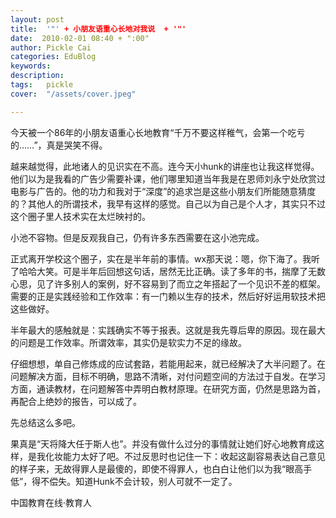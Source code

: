 ```yaml
---
layout: post  
title:  '"' + 小朋友语重心长地对我说  + '"'
date:  2010-02-01 08:40 + ":00" 
author: Pickle Cai  
categories: EduBlog  
keywords: 
description:   
tags:	pickle   
cover:  "/assets/cover.jpeg"  

---  
```

    
今天被一个86年的小朋友语重心长地教育“千万不要这样稚气，会第一个吃亏的……”，真是哭笑不得。



越来越觉得，此地诸人的见识实在不高。连今天小hunk的讲座也让我这样觉得。他们以为是我看的广告少需要补课，他们哪里知道当年我是在恩师刘永宁处欣赏过电影与广告的。他的功力和我对于“深度”的追求岂是这些小朋友们所能随意猜度的？其他人的所谓技术，我早有这样的感觉。自己以为自己是个人才，其实只不过这个圈子里人技术实在太烂映衬的。



小池不容物。但是反观我自己，仍有许多东西需要在这小池完成。



正式离开学校这个圈子，实在是半年前的事情。wx那天说：嗯，你下海了。我听了哈哈大笑。可是半年后回想这句话，居然无比正确。读了多年的书，揣摩了无数心思，见了许多别人的案例，好不容易到了而立之年搭起了一个见识不差的框架。需要的正是实践经验和工作效率：有一门赖以生存的技术，然后好好运用软技术把这些做好。



半年最大的感触就是：实践确实不等于报表。这就是我先尊后卑的原因。现在最大的问题是工作效率。所谓效率，其实仍是软实力不足的缘故。



仔细想想，单自己修炼成的应试套路，若能用起来，就已经解决了大半问题了。在问题解决方面，目标不明确，思路不清晰，对付问题空间的方法过于自发。在学习方面，通读教材，在问题解答中弄明白教材原理。在研究方面，仍然是思路为首，再配合上绝妙的报告，可以成了。



先总结这么多吧。



果真是“天将降大任于斯人也”。并没有做什么过分的事情就让她们好心地教育成这样，是我化妆能力太好了吧。不过反思时也记住一下：收起这副容易表达自己意见的样子来，无故得罪人是最傻的，即使不得罪人，也白白让他们以为我“眼高手低”，得不偿失。知道Hunk不会计较，别人可就不一定了。



		    
 中国教育在线·教育人

